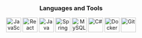 <h3 align="center">Languages and Tools</h3>
<p align="center">
  <img src="https://media.giphy.com/media/3o6UBjN91LhVPhuf2U/giphy.gif" height="40" alt="JavaScript" />
  <img src="https://media.giphy.com/media/xT0xep9KwWzWv3EYds/giphy.gif" height="40" alt="React" />
  <img src="https://media.giphy.com/media/1h8HSTpi3Uz5FZX8tq/giphy.gif" height="40" alt="Java" />
  <img src="https://media.giphy.com/media/xUOxf2FvRTIc8aFSU0/giphy.gif" height="40" alt="Spring" />
  <img src="https://media.giphy.com/media/3o7aD3C9xByDzUJW5m/giphy.gif" height="40" alt="MySQL" />
  <img src="https://media.giphy.com/media/3ohhwPCW8KjLQoJ6d6/giphy.gif" height="40" alt="C#" />
  <img src="https://media.giphy.com/media/3o7aD3C9xByDzUJW5m/giphy.gif" height="40" alt="Docker" />
  <img src="https://media.giphy.com/media/l0NwV0Q7leA3L0UoQ/giphy.gif" height="40" alt="Git" />
</p>

